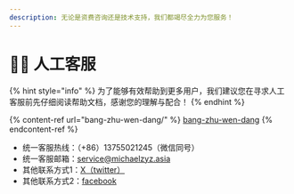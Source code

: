 ```yaml
---
description: 无论是资费咨询还是技术支持，我们都竭尽全力为您服务！
---
```


# 🙋‍♂️ 人工客服

{% hint style="info" %}
为了能够有效帮助到更多用户，我们建议您在寻求人工客服前先仔细阅读帮助文档，感谢您的理解与配合！
{% endhint %}

{% content-ref url="bang-zhu-wen-dang/" %}
[bang-zhu-wen-dang](bang-zhu-wen-dang/)
{% endcontent-ref %}

* 统一客服热线：（+86）13755021245（微信同号）
* 统一客服邮箱：service@michaelzyz.asia
* 其他联系方式1：[X（twitter）](https://twitter.com/zhuMichael47208)
* 其他联系方式2：[facebook](https://www.facebook.com/profile.php?id=100094452263754)
